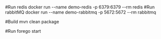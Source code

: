 #Run redis
docker run --name demo-redis -p 6379:6379 --rm redis
#Run rabbitMQ
docker run --name demo-rabbitmq -p 5672:5672 --rm rabbitmq

#Build 
mvn clean package

#Run
forego start
